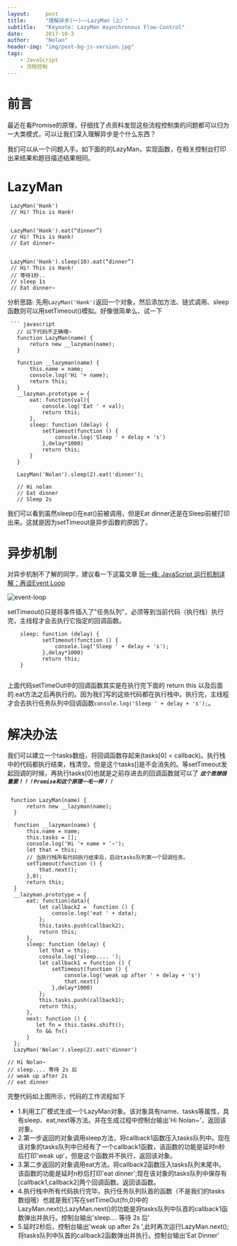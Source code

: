 ```yaml
---
layout:     post
title:      "理解异步(一)——LazyMan（上）"
subtitle:   "Keynote: LazyMan Asynchronous Flow-Control"
date:       2017-10-3
author:     "Nolan"
header-img: "img/post-bg-js-version.jpg"
tags:
    - JavaScript
    - 流程控制
---
```

# 前言
最近在看Promise的原理，仔细找了点资料发现这些流程控制类的问题都可以归为一大类模式，可以让我们深入理解异步是个什么东西？

我们可以从一个问题入手。如下面的的LazyMan，实现函数，在相关控制台打印出来结果和题目描述结果相同。

# LazyMan

``` 
 LazyMan('Hank')
 // Hi! This is Hank!
 
 
 LazyMan('Hank').eat(“dinner”)
 // Hi! This is Hank!
 // Eat dinner~
 
 
 LazyMan('Hank').sleep(10).eat(“dinner”)
 // Hi! This is Hank!
 // 等待1秒..
 // sleep 1s
 // Eat dinner~
```
分析思路: 先用`LazyMan('Hank')`返回一个对象，然后添加方法、链式调用、sleep函数则可以用setTimeout()模拟。好像很简单么、试一下
``` 
 ``` javascript
   // 以下代码不正确哦~
   function LazyMan(name) {
       return new __lazyman(name);
   }
  
   function __lazyman(name) {
       this.name = name;
       console.log('Hi '+ name);
       return this;
   }
   __lazyman.prototype = {
       eat: function(val){
           console.log('Eat ' + val);
           return this;
       },
       sleep: function (delay) {
           setTimeout(function () {
               console.log('Sleep ' + delay + 's')
           },delay*1000)
           return this;
       }
   }
 
   LazyMan('Nolan').sleep(2).eat('dinner');
   
   // Hi nolan
   // Eat dinner
   // Sleep 2s
 ```
我们可以看到虽然sleep()在eat()前被调用，但是Eat dinner还是在Sleep前被打印出来。这就是因为setTimeout是异步函数的原因了。

# 异步机制

对异步机制不了解的同学，建议看一下这篇文章 [阮一峰: JavaScript 运行机制详解：再谈Event Loop ](http://www.ruanyifeng.com/blog/2014/10/event-loop.html)

![event-loop](http://image.beekka.com/blog/2014/bg2014100802.png)

setTimeout()只是将事件插入了"任务队列"，必须等到当前代码（执行栈）执行完，主线程才会去执行它指定的回调函数。
```
    sleep: function (delay) {
           setTimeout(function () {
               console.log('Sleep ' + delay + 's');           
           },delay*1000)           
           return this;
    }
    
```
上面代码setTimeOut中的回调函数其实是在执行完下面的 return this 以及后面的.eat方法之后再执行的。因为我们写的这些代码都在执行栈中。执行完，主线程才会去执行任务队列中回调函数`console.log('Sleep ' + delay + 's');`。                
               
# 解决办法
我们可以建立一个tasks数组，将回调函数存起来(tasks[0] = callback)。执行栈中的代码都执行结束，栈清空。但是这个tasks[]是不会消失的。等setTimeout发起回调的时候，再执行tasks[0]也就是之前存进去的回调函数就可以了
***`这个思想很重要！！！Promise和这个原理一毛一样！！`***

``` script

 function LazyMan(name) {
      return new __lazyman(name);
  }
 
  function __lazyman(name) {
      this.name = name;
      this.tasks = [];
      console.log('Hi '+ name + '~');
      let that = this;
      // 当执行栈所有代码执行结束后，启动tasks队列第一个回调任务。
      setTimeout(function () {
          that.next();
      },0);
      return this;
  }
  __lazyman.prototype = {
      eat: function(data){
          let callback2 =  function () {
              console.log('eat ' + data);
          };
          this.tasks.push(callback2);
          return this;
      },
      sleep: function (delay) {
          let that = this;
          console.log('sleep.... ');
          let callback1 = function () {
              setTimeout(function () {
                  console.log('weak up after ' + delay + 's')
                  that.next()
              },delay*1000)
          };
          this.tasks.push(callback1);
          return this;
      },
      next: function () {
         let fn = this.tasks.shift();
         fn && fn()
      }
  };
  LazyMan('Nolan').sleep(2).eat('dinner')
  
// Hi Nolan~
// sleep.... 等待 2s 后
// weak up after 2s
// eat dinner

```
完整代码如上图所示，代码的工作流程如下

- 1.利用工厂模式生成一个LazyMan对象。该对象具有name、tasks等属性，具有sleep、eat,next等方法。并在生成过程中控制台输出'Hi Nolan~'，返回该对象。
- 2.第一步返回的对象调用sleep方法，将callback1函数压入tasks队列中。现在该对象的tasks队列中已经有了一个callback1函数，该函数的功能是延时n秒后打印'weak up'，但是这个函数并不执行，返回该对象。
- 3.第二步返回的对象调用eat方法。将callback2函数压入tasks队列末尾中。该函数的功能是延时n秒后打印'eat dinner';现在该对象的tasks队列中保存有[callback1,callback2]两个回调函数。返回该函数。
- 4.执行栈中所有代码执行完毕。执行任务队列队首的函数（不是我们的tasks数组哦）也就是我们写在setTimeOut(fn,0)中的LazyMan.next();LazyMan.next()的功能是将tasks队列中队首的callback1函数弹出并执行。控制台输出'sleep.... 等待 2s 后'
- 5.延时2秒后，控制台输出'weak up after 2s
',此时再次运行LazyMan.next();将tasks队列中队首的callback2函数弹出并执行。控制台输出'Eat Dinner'


